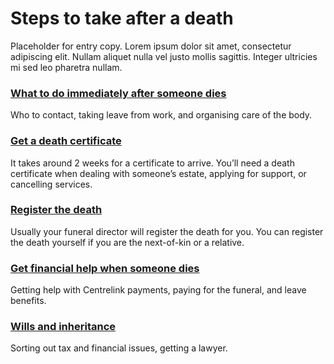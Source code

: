 Steps to take after a death
===========================

Placeholder for entry copy. Lorem ipsum dolor sit amet, consectetur adipiscing elit. Nullam aliquet nulla vel justo mollis sagittis. Integer ultricies mi sed leo pharetra nullam.

### [What to do immediately after someone dies](#)

Who to contact, taking leave from work, and organising care of the body.

### [Get a death certificate](#)

It takes around 2 weeks for a certificate to arrive. You’ll need a death certificate when dealing with someone’s estate, applying for support, or cancelling services.

### [Register the death](#)

Usually your funeral director will register the death for you. You can register the death yourself if you are the next-of-kin or a relative.

### [Get financial help when someone dies](#)

Getting help with Centrelink payments, paying for the funeral, and leave benefits.

### [Wills and inheritance](#)

Sorting out tax and financial issues, getting a lawyer.


#
